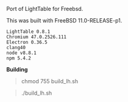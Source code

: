 Port of LightTable for Freebsd.

This was built with FreeBSD 11.0-RELEASE-p1.  

    LightTable 0.8.1  
    Chromium 47.0.2526.111  
    Electron 0.36.5  
	clang40  
	node v8.8.1
	npm 5.4.2 

**Building**
>chmod 755 build_lh.sh

>./build_lh.sh

